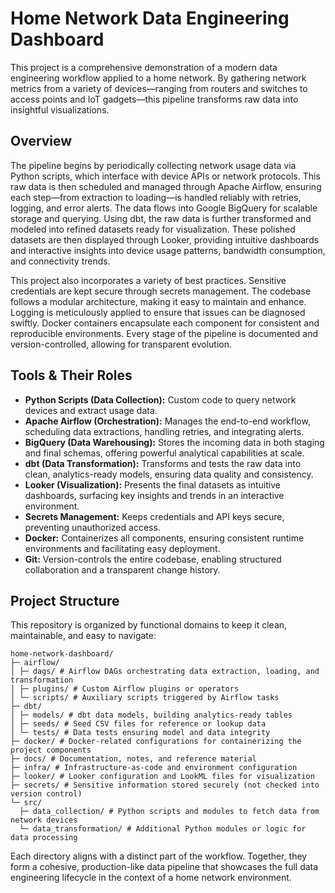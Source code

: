 # Home Network Data Engineering Dashboard

This project is a comprehensive demonstration of a modern data engineering workflow applied to a home network. By gathering network metrics from a variety of devices—ranging from routers and switches to access points and IoT gadgets—this pipeline transforms raw data into insightful visualizations.

## Overview

The pipeline begins by periodically collecting network usage data via Python scripts, which interface with device APIs or network protocols. This raw data is then scheduled and managed through Apache Airflow, ensuring each step—from extraction to loading—is handled reliably with retries, logging, and error alerts. The data flows into Google BigQuery for scalable storage and querying. Using dbt, the raw data is further transformed and modeled into refined datasets ready for visualization. These polished datasets are then displayed through Looker, providing intuitive dashboards and interactive insights into device usage patterns, bandwidth consumption, and connectivity trends.

This project also incorporates a variety of best practices. Sensitive credentials are kept secure through secrets management. The codebase follows a modular architecture, making it easy to maintain and enhance. Logging is meticulously applied to ensure that issues can be diagnosed swiftly. Docker containers encapsulate each component for consistent and reproducible environments. Every stage of the pipeline is documented and version-controlled, allowing for transparent evolution.

## Tools & Their Roles

- **Python Scripts (Data Collection):** Custom code to query network devices and extract usage data.
- **Apache Airflow (Orchestration):** Manages the end-to-end workflow, scheduling data extractions, handling retries, and integrating alerts.
- **BigQuery (Data Warehousing):** Stores the incoming data in both staging and final schemas, offering powerful analytical capabilities at scale.
- **dbt (Data Transformation):** Transforms and tests the raw data into clean, analytics-ready models, ensuring data quality and consistency.
- **Looker (Visualization):** Presents the final datasets as intuitive dashboards, surfacing key insights and trends in an interactive environment.
- **Secrets Management:** Keeps credentials and API keys secure, preventing unauthorized access.
- **Docker:** Containerizes all components, ensuring consistent runtime environments and facilitating easy deployment.
- **Git:** Version-controls the entire codebase, enabling structured collaboration and a transparent change history.

## Project Structure

This repository is organized by functional domains to keep it clean, maintainable, and easy to navigate:

```plaintext
home-network-dashboard/
├─ airflow/
│ ├─ dags/ # Airflow DAGs orchestrating data extraction, loading, and transformation
│ ├─ plugins/ # Custom Airflow plugins or operators
│ └─ scripts/ # Auxiliary scripts triggered by Airflow tasks
├─ dbt/
│ ├─ models/ # dbt data models, building analytics-ready tables
│ ├─ seeds/ # Seed CSV files for reference or lookup data
│ └─ tests/ # Data tests ensuring model and data integrity
├─ docker/ # Docker-related configurations for containerizing the project components
├─ docs/ # Documentation, notes, and reference material
├─ infra/ # Infrastructure-as-code and environment configuration
├─ looker/ # Looker configuration and LookML files for visualization
├─ secrets/ # Sensitive information stored securely (not checked into version control)
└─ src/
  ├─ data_collection/ # Python scripts and modules to fetch data from network devices
  └─ data_transformation/ # Additional Python modules or logic for data processing
```

Each directory aligns with a distinct part of the workflow. Together, they form a cohesive, production-like data pipeline that showcases the full data engineering lifecycle in the context of a home network environment.

